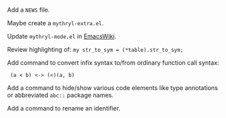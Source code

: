 Add a `NEWS` file.

Maybe create a `mythryl-extra.el`.

Update `mythryl-mode.el` in [EmacsWiki](http://www.emacswiki.org/emacs/MythrylMode).

Review highlighting of: `my str_to_sym = (*table).str_to_sym;`

Add command to convert infix syntax to/from ordinary function call syntax:

     (a < b) <-> (<)(a, b)

Add a command to hide/show various code elements like type annotations or abbreviated `abc::` package names.

Add a command to rename an identifier.
